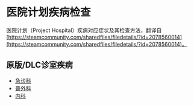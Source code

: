 # 医院计划疾病检查

医院计划（Project Hospital）疾病对应症状及其检查方法，翻译自[https://steamcommunity.com/sharedfiles/filedetails/?id=2078560014](https://steamcommunity.com/sharedfiles/filedetails/?id=2078560014)。

## 原版/DLC诊室疾病

- [急诊科](急诊科.md)
- [普外科](普外科.md)
- [内科](内科.md)
